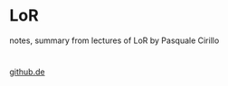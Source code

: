 # LoR
notes, summary from lectures of LoR by Pasquale Cirillo

#
[github.de](https://github.dev/keenkeystrokes/LoR)